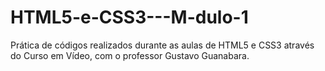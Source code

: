 # HTML5-e-CSS3---M-dulo-1
Prática de códigos realizados durante as aulas de HTML5 e CSS3 através do Curso em Vídeo, com o professor Gustavo Guanabara.
